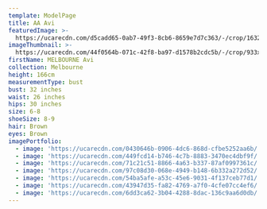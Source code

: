 ```yaml
---
template: ModelPage
title: AA Avi
featuredImage: >-
  https://ucarecdn.com/d5cadd65-0ab7-49f3-8cb6-8659e7d7c363/-/crop/1632x825/0,526/-/preview/
imageThumbnail: >-
  https://ucarecdn.com/44f0564b-071c-42f8-ba97-d1578b2cdc5b/-/crop/933x1211/337,81/-/preview/
firstName: MELBOURNE Avi
collection: Melbourne
height: 166cm
measurementType: bust
bust: 32 inches
waist: 26 inches
hips: 30 inches
size: 6-8
shoeSize: 8-9
hair: Brown
eyes: Brown
imagePortfolio:
  - image: 'https://ucarecdn.com/0430646b-0906-4dc6-868d-cfbe5252aa6b/'
  - image: 'https://ucarecdn.com/449fcd14-b746-4c7b-8883-3470ec4dbf9f/'
  - image: 'https://ucarecdn.com/71c21c51-8866-4a63-b337-87af0997361c/'
  - image: 'https://ucarecdn.com/97c08d30-068e-4949-b148-6b332a272d52/'
  - image: 'https://ucarecdn.com/54ba5afe-a53c-45e6-9031-4f137ceb77d1/'
  - image: 'https://ucarecdn.com/43947d35-fa82-4769-a7f0-4cfe07cc4ef6/'
  - image: 'https://ucarecdn.com/6dd3ca62-3b04-4288-8dac-136c9aa6d0db/'
---
```


